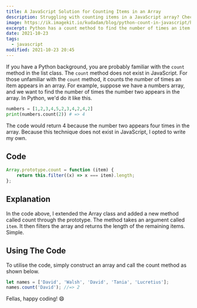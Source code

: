```yaml
---
title: A JavaScript Solution for Counting Items in an Array
description: Struggling with counting items in a JavaScript array? Check out my latest blog post for an easy-to-use solution and let me know if it helps!
image: https://ik.imagekit.io/kudadam/blog/python-count-in-javascript/hero
excerpt: Python has a count method to find the number of times an item appears in an array. Learn how to accomplish this in JavaScript, as it does not have that method.
date: 2021-10-23
tags:
  - javascript
modified: 2021-10-23 20:45
---
```


If you have a Python background, you are probably familiar with the `count` method in the list class.
The `count` method does not exist in JavaScript. For those unfamiliar with the `count` method, it counts the number of times an item appears in an array. For example, suppose we have a numbers array, and we want to find the number of times the number two appears in the array. In Python, we'd do it like this.

```python
numbers = [1,2,3,4,5,2,3,4,2,4,2]
print(numbers.count(2)) # => 4
```

The code would return 4 because the number two appears four times in the array.
Because this technique does not exist in JavaScript, I opted to write my own.

## Code

```javascript
Array.prototype.count = function (item) {
	return this.filter((x) => x === item).length;
};
```

## Explanation

In the code above, I extended the Array class and added a new method called count through the prototype. The method takes an argument called `item`. It then filters the array and returns the length of the remaining items.
Simple.

## Using The Code

To utilise the code, simply construct an array and call the count method as shown below.

```javascript
let names = ['David', 'Walsh', 'David', 'Tania', 'Lucretius'];
names.count('David'); //=> 2
```

Fellas, happy coding! :smile:
